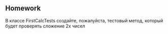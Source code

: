 ## Homework

В классе FirstCalcTests создайте, пожалуйста, тестовый метод, который будет проверять сложение 2х чисел